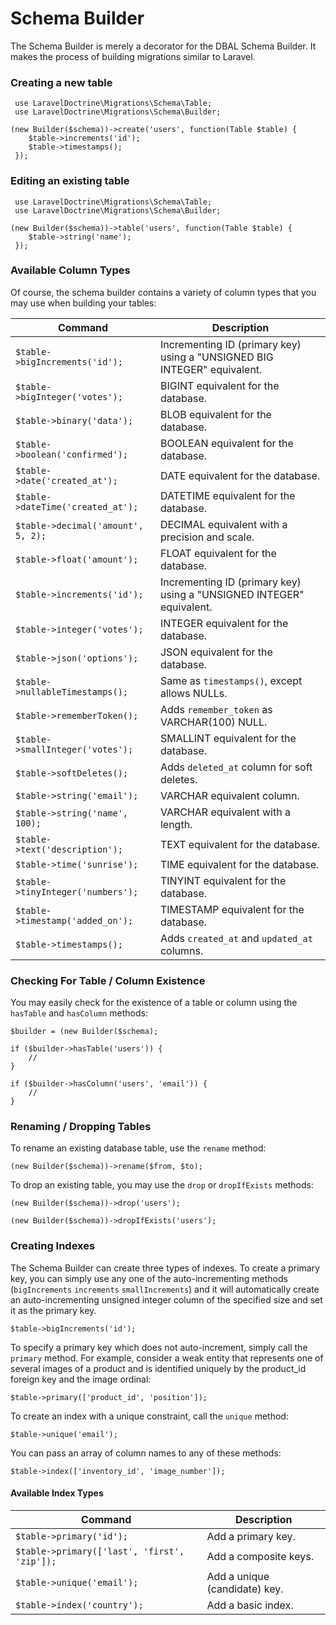 # Schema Builder

The Schema Builder is merely a decorator for the DBAL Schema Builder. It makes the process of building migrations similar to Laravel.

### Creating a new table

```
 use LaravelDoctrine\Migrations\Schema\Table;
 use LaravelDoctrine\Migrations\Schema\Builder;

(new Builder($schema))->create('users', function(Table $table) {
    $table->increments('id');
    $table->timestamps();
 });
 ```
 
### Editing an existing table

```
 use LaravelDoctrine\Migrations\Schema\Table;
 use LaravelDoctrine\Migrations\Schema\Builder;

(new Builder($schema))->table('users', function(Table $table) {
    $table->string('name');
 });
 ```

### Available Column Types

Of course, the schema builder contains a variety of column types that you may use when building your tables:

Command  | Description
------------- | -------------
`$table->bigIncrements('id');`  |  Incrementing ID (primary key) using a "UNSIGNED BIG INTEGER" equivalent.
`$table->bigInteger('votes');`  |  BIGINT equivalent for the database.
`$table->binary('data');`  |  BLOB equivalent for the database.
`$table->boolean('confirmed');`  |  BOOLEAN equivalent for the database.
`$table->date('created_at');`  |  DATE equivalent for the database.
`$table->dateTime('created_at');`  |  DATETIME equivalent for the database.
`$table->decimal('amount', 5, 2);`  |  DECIMAL equivalent with a precision and scale.
`$table->float('amount');`  |  FLOAT equivalent for the database.
`$table->increments('id');`  |  Incrementing ID (primary key) using a "UNSIGNED INTEGER" equivalent.
`$table->integer('votes');`  |  INTEGER equivalent for the database.
`$table->json('options');`  |  JSON equivalent for the database.
`$table->nullableTimestamps();`  |  Same as `timestamps()`, except allows NULLs.
`$table->rememberToken();`  |  Adds `remember_token` as VARCHAR(100) NULL.
`$table->smallInteger('votes');`  |  SMALLINT equivalent for the database.
`$table->softDeletes();`  |  Adds `deleted_at` column for soft deletes.
`$table->string('email');`  |  VARCHAR equivalent column.
`$table->string('name', 100);`  |  VARCHAR equivalent with a length.
`$table->text('description');`  |  TEXT equivalent for the database.
`$table->time('sunrise');`  |  TIME equivalent for the database.
`$table->tinyInteger('numbers');`  |  TINYINT equivalent for the database.
`$table->timestamp('added_on');`  |  TIMESTAMP equivalent for the database.
`$table->timestamps();`  |  Adds `created_at` and `updated_at` columns.

### Checking For Table / Column Existence

You may easily check for the existence of a table or column using the `hasTable` and `hasColumn` methods:

```
$builder = (new Builder($schema);

if ($builder->hasTable('users')) {
    //
}

if ($builder->hasColumn('users', 'email')) {
    //
}
```

### Renaming / Dropping Tables

To rename an existing database table, use the `rename` method:

```
(new Builder($schema))->rename($from, $to);
```

To drop an existing table, you may use the `drop` or `dropIfExists` methods:

```
(new Builder($schema))->drop('users');

(new Builder($schema))->dropIfExists('users');
```

### Creating Indexes

The Schema Builder can create three types of indexes. To create a primary key, you can simply use any one of the 
auto-incrementing methods (`bigIncrements` `increments` `smallIncrements`) and it will automatically
create an auto-incrementing unsigned integer column of the specified size and set it as the primary key. 

```
$table->bigIncrements('id');
```

To specify a primary key which does not auto-increment, simply call the `primary` method. For example, consider a weak
entity that represents one of several images of a product and is identified uniquely by the product_id foreign key and the
image ordinal:

```
$table->primary(['product_id', 'position']);
```

To create an index with a unique constraint, call the `unique`
method:

```
$table->unique('email');
```

You can pass an array of column names to any of these methods:

```
$table->index(['inventory_id', 'image_number']);
```

#### Available Index Types

Command  | Description
------------- | -------------
`$table->primary('id');  `  |  Add a primary key.
`$table->primary(['last', 'first', 'zip']);  `  |  Add a composite keys.
`$table->unique('email');  `  |  Add a unique (candidate) key.
`$table->index('country');  ` |  Add a basic index. 
 